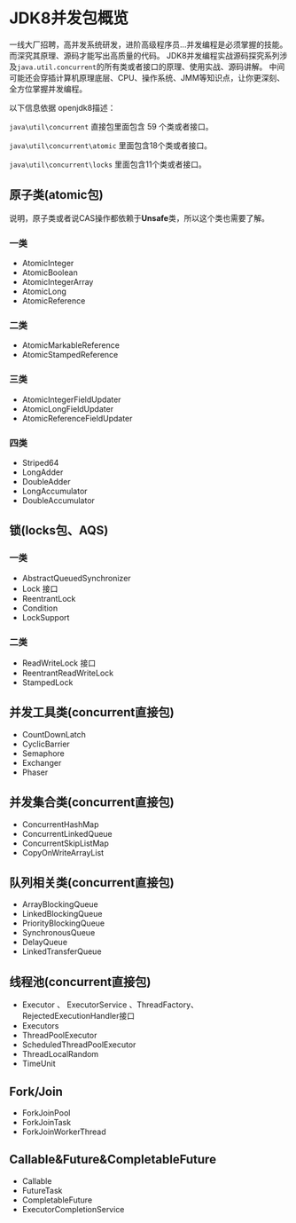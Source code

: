 

# JDK8并发包概览

一线大厂招聘，高并发系统研发，进阶高级程序员...并发编程是必须掌握的技能。而深究其原理、源码才能写出高质量的代码。
JDK8并发编程实战源码探究系列涉及`java.util.concurrent`的所有类或者接口的原理、使用实战、源码讲解。
中间可能还会穿插计算机原理底层、CPU、操作系统、JMM等知识点，让你更深刻、全方位掌握并发编程。



以下信息依据 openjdk8描述：

`java\util\concurrent`  直接包里面包含 59 个类或者接口。

`java\util\concurrent\atomic` 里面包含18个类或者接口。

`java\util\concurrent\locks` 里面包含11个类或者接口。



## 原子类(atomic包)

说明，原子类或者说CAS操作都依赖于**Unsafe**类，所以这个类也需要了解。

### 一类

- AtomicInteger
- AtomicBoolean
- AtomicIntegerArray
- AtomicLong
- AtomicReference

### 二类

- AtomicMarkableReference
- AtomicStampedReference

### 三类

- AtomicIntegerFieldUpdater
- AtomicLongFieldUpdater
- AtomicReferenceFieldUpdater

### 四类

- Striped64
- LongAdder
- DoubleAdder
- LongAccumulator
- DoubleAccumulator

## 锁(locks包、AQS)

### 一类

- AbstractQueuedSynchronizer
- Lock 接口
- ReentrantLock
- Condition
- LockSupport

### 二类

- ReadWriteLock  接口
- ReentrantReadWriteLock
- StampedLock

## 并发工具类(concurrent直接包)

- CountDownLatch
- CyclicBarrier
- Semaphore
- Exchanger
- Phaser

## 并发集合类(concurrent直接包)

- ConcurrentHashMap
- ConcurrentLinkedQueue
- ConcurrentSkipListMap
- CopyOnWriteArrayList

## 队列相关类(concurrent直接包)

- ArrayBlockingQueue
- LinkedBlockingQueue
- PriorityBlockingQueue
- SynchronousQueue
- DelayQueue
- LinkedTransferQueue

## 线程池(concurrent直接包)

- Executor 、 ExecutorService 、ThreadFactory、RejectedExecutionHandler接口
- Executors
- ThreadPoolExecutor
- ScheduledThreadPoolExecutor
- ThreadLocalRandom
- TimeUnit

## Fork/Join

- ForkJoinPool
- ForkJoinTask
- ForkJoinWorkerThread

## Callable&Future&CompletableFuture

- Callable
- FutureTask
- CompletableFuture
- ExecutorCompletionService







